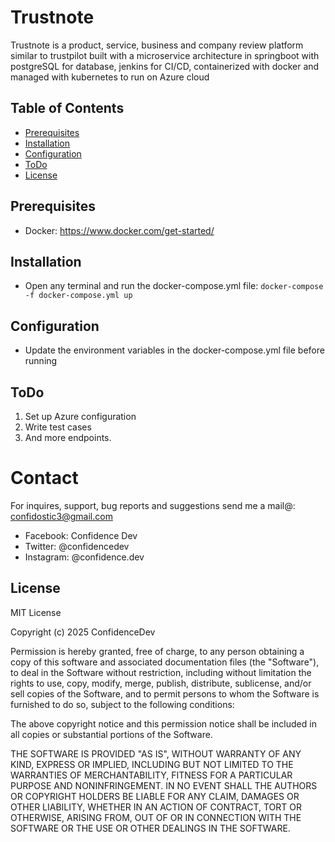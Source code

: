 # Trustnote

Trustnote is a product, service, business and company review platform similar to trustpilot built with a microservice architecture in springboot with postgreSQL for database, jenkins for CI/CD, containerized with docker and managed with kubernetes to run on Azure cloud

## Table of Contents

- [Prerequisites](#prerequisites)
- [Installation](#installation)
- [Configuration](#configuration)
- [ToDo](#todo)
- [License](#license)

## Prerequisites

- Docker: <a href="https://www.docker.com/get-started/" target="_blank">https://www.docker.com/get-started/</a>

## Installation

- Open any terminal and run the docker-compose.yml file: `docker-compose -f docker-compose.yml up`

## Configuration

- Update the environment variables in the docker-compose.yml file before running

## ToDo

1. Set up Azure configuration
2. Write test cases
3. And more endpoints.

# Contact

For inquires, support, bug reports and suggestions send me a mail@: confidostic3@gmail.com

- Facebook: Confidence Dev
- Twitter: @confidencedev
- Instagram: @confidence.dev

## License

MIT License

Copyright (c) 2025 ConfidenceDev

Permission is hereby granted, free of charge, to any person obtaining a copy
of this software and associated documentation files (the "Software"), to deal
in the Software without restriction, including without limitation the rights
to use, copy, modify, merge, publish, distribute, sublicense, and/or sell
copies of the Software, and to permit persons to whom the Software is
furnished to do so, subject to the following conditions:

The above copyright notice and this permission notice shall be included in all
copies or substantial portions of the Software.

THE SOFTWARE IS PROVIDED "AS IS", WITHOUT WARRANTY OF ANY KIND, EXPRESS OR
IMPLIED, INCLUDING BUT NOT LIMITED TO THE WARRANTIES OF MERCHANTABILITY,
FITNESS FOR A PARTICULAR PURPOSE AND NONINFRINGEMENT. IN NO EVENT SHALL THE
AUTHORS OR COPYRIGHT HOLDERS BE LIABLE FOR ANY CLAIM, DAMAGES OR OTHER
LIABILITY, WHETHER IN AN ACTION OF CONTRACT, TORT OR OTHERWISE, ARISING FROM,
OUT OF OR IN CONNECTION WITH THE SOFTWARE OR THE USE OR OTHER DEALINGS IN THE
SOFTWARE.
